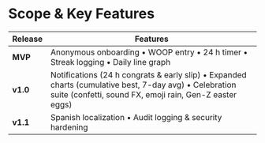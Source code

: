 # Scope & Key Features

| Release | Features |
|---------|----------|
| **MVP** | Anonymous onboarding • WOOP entry • 24 h timer • Streak logging • Daily line graph |
| **v1.0** | Notifications (24 h congrats & early slip) • Expanded charts (cumulative best, 7-day avg) • Celebration suite (confetti, sound FX, emoji rain, Gen-Z easter eggs) |
| **v1.1** | Spanish localization • Audit logging & security hardening |
